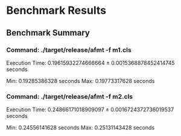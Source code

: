 # Benchmark Results

## Benchmark Summary

### Command: ./target/release/afmt -f m1.cls

Execution Time: 0.19615932274666664 ± 0.0015368878452414745 seconds

Min: 0.19285386328 seconds
Max: 0.19773317628 seconds


### Command: ./target/release/afmt -f m2.cls

Execution Time: 0.24866171018909097 ± 0.0016724372736019537 seconds

Min: 0.24556141628 seconds
Max: 0.25131143428 seconds


